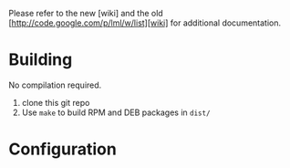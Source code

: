 Please refer to the new [wiki] and the old [http://code.google.com/p/lml/w/list][wiki] for additional documentation.

# Building

No compilation required.

1. clone this git repo
2. Use `make` to build RPM and DEB packages in `dist/`

# Configuration
